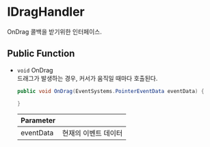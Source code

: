 # IDragHandler
OnDrag 콜백을 받기위한 인터페이스. 

## Public Function
- `void` OnDrag  
    드래그가 발생하는 경우, 커서가 움직일 때마다 호출된다.
    ``` C#
    public void OnDrag(EventSystems.PointerEventData eventData) {

    }
    ```

    Parameter   ||
    --          |--
    eventData   | 현재의 이벤트 데이터